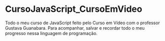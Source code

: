 # CursoJavaScript_CursoEmVideo
 Todo o meu curso de JavaScript feito pelo Curso em Vídeo com o professor Gustava Guanabara. Para acompanhar, salvar e recordar todo o meu progresso nessa linguagem de programação.
